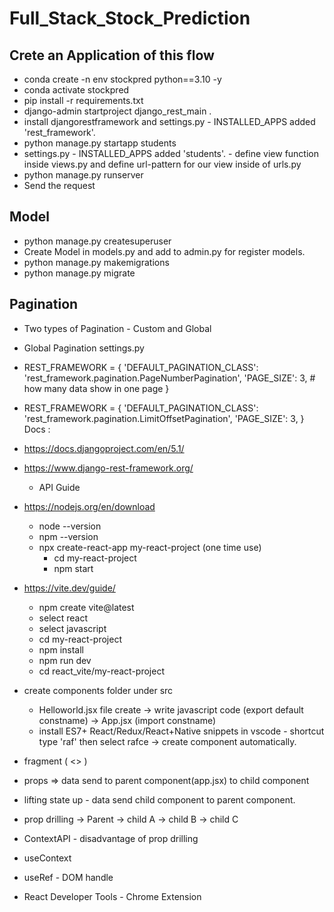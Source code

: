 # Full_Stack_Stock_Prediction

## Crete an Application of this flow

- conda create -n env stockpred python==3.10 -y 
- conda activate stockpred
- pip install -r requirements.txt
- django-admin startproject django_rest_main .
- install djangorestframework and  settings.py - INSTALLED_APPS added 'rest_framework'.
- python manage.py startapp students
- settings.py - INSTALLED_APPS added 'students'. - define view function inside views.py and define url-pattern for our view inside of urls.py
- python manage.py runserver
- Send the request

## Model
- python manage.py createsuperuser
- Create Model in models.py and add to admin.py for register models.
- python manage.py makemigrations
- python manage.py migrate

## Pagination 
   - Two types of Pagination - Custom and Global 
   - Global Pagination
    settings.py
   - REST_FRAMEWORK = {
    'DEFAULT_PAGINATION_CLASS': 'rest_framework.pagination.PageNumberPagination',
    'PAGE_SIZE': 3, # how many data show in one page 
}
  - REST_FRAMEWORK = {
    'DEFAULT_PAGINATION_CLASS': 'rest_framework.pagination.LimitOffsetPagination',
    'PAGE_SIZE': 3,
}
Docs :
- https://docs.djangoproject.com/en/5.1/
- https://www.django-rest-framework.org/
   - API Guide

- https://nodejs.org/en/download
  - node --version
  - npm --version
  - npx create-react-app my-react-project (one time use)
      -  cd my-react-project
      -   npm start
-  https://vite.dev/guide/
   - npm create vite@latest
   - select react
   - select javascript
   - cd my-react-project
   - npm install
   - npm run dev
   - cd react_vite/my-react-project

* create components folder under src 
  * Helloworld.jsx file create -> write javascript code (export default constname) -> App.jsx (import constname)
  *  install ES7+ React/Redux/React+Native snippets in vscode - shortcut type 'raf' then select rafce -> create component automatically.

* fragment ( <> ) 
* props => data send to parent component(app.jsx) to child component
* lifting state up - data send child component to parent component.
* prop drilling -> Parent -> child A -> child B -> child C
* ContextAPI - disadvantage of prop drilling
* useContext
* useRef - DOM handle
* React Developer Tools - Chrome Extension